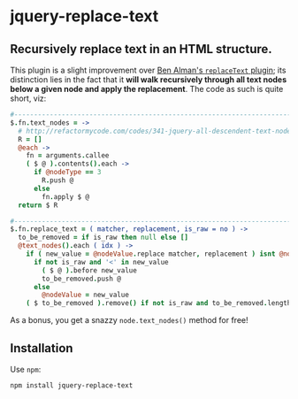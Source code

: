 # jquery-replace-text

## Recursively replace text in an HTML structure.

This plugin is a slight improvement over
[Ben Alman's `replaceText` plugin](http://benalman.com/projects/jquery-replacetext-plugin/); its distinction
lies in the fact that it **will walk recursively through all text nodes below a given node and apply the
replacement**. The code as such is quite short, viz:


```coffee
#-----------------------------------------------------------------------------------------------------------
$.fn.text_nodes = ->
  # http://refactormycode.com/codes/341-jquery-all-descendent-text-nodes-within-a-node
  R = []
  @each ->
    fn = arguments.callee
    ( $ @ ).contents().each ->
      if @nodeType == 3
        R.push @
      else
        fn.apply $ @
  return $ R

#-----------------------------------------------------------------------------------------------------------
$.fn.replace_text = ( matcher, replacement, is_raw = no ) ->
  to_be_removed = if is_raw then null else []
  @text_nodes().each ( idx ) ->
    if ( new_value = @nodeValue.replace matcher, replacement ) isnt @nodeValue
      if not is_raw and '<' in new_value
        ( $ @ ).before new_value
        to_be_removed.push @
      else
        @nodeValue = new_value
    ( $ to_be_removed ).remove() if not is_raw and to_be_removed.length > 0
```

As a bonus, you get a snazzy `node.text_nodes()` method for free!

## Installation

Use `npm`:

```bash
npm install jquery-replace-text
```



